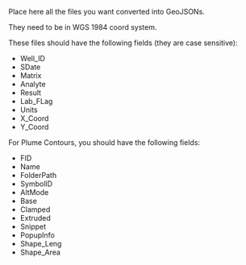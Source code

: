 Place here all the files you want converted into GeoJSONs.

They need to be in WGS 1984 coord system.

These files should have the following fields (they are case sensitive):

- Well_ID
- SDate
- Matrix
- Analyte
- Result
- Lab_FLag
- Units
- X_Coord
- Y_Coord

For Plume Contours, you should have the following fields:
- FID
- Name
- FolderPath
- SymbolID
- AltMode
- Base
- Clamped
- Extruded
- Snippet
- PopupInfo
- Shape_Leng
- Shape_Area